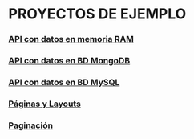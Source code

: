 # PROYECTOS DE EJEMPLO

### [API con datos en memoria RAM](https://github.com/jamj2000/nxapi-memory)
### [API con datos en BD MongoDB](https://github.com/jamj2000/nxapi-mongodb)
### [API con datos en BD MySQL](https://github.com/jamj2000/nxapi-mysql)
### [Páginas y Layouts](https://github.com/jamj2000/nxapp-router)
### [Paginación](https://github.com/jamj2000/nxpagination)